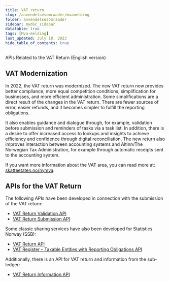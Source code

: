 ```yaml
---
title: VAT return
slug: /anvendelsesomraader/mvamelding
folder: anvendelsesomraader
sidebar: mydoc_sidebar
datatable: true
tags: [Mva-melding]
last_updated: July 10, 2023
hide_table_of_contents: true
---
```

<Summary>APIs Related to the VAT Return (English version) </Summary>

## VAT Modernization
In 2022, the VAT return was modernized. The new VAT return now provides better compliance, more equal competition conditions, simplification for businesses, and more efficient administration.
Some simplifications are a direct result of the changes in the VAT return. There are fewer sources of error, easier refunds, and it becomes simpler to fulfill the reporting obligations.

It also enables guidance and dialogue through, for example, validation before submission and reminders of tasks via a task list.
In addition, there is a desire to offer increased access to lookups and insights to achieve efficiency and confidence through digital reconciliation.
The new return also improves interaction between accounting systems and Altinn/The Norwegian Tax Administration, for example through automatic receipts sent to the accounting system.

If you want more information about the VAT area, you can read more at: [skatteetaten.no/nymva](https://www.skatteetaten.no/bedrift-og-organisasjon/avgifter/mva/).

## APIs for the VAT Return

The following APIs have been developed in connection with the submission of the VAT return:
* [VAT Return Validation API](https://skatteetaten.github.io/api-dokumentasjon/api/mvameldingvalidering)
* [VAT Return Submission API](https://skatteetaten.github.io/api-dokumentasjon/api/mvameldinginnsending)

Some classic sharing services have also been developed for Statistics Norway (SSB):
* [VAT Return API](../api/mvamelding.md)
* [VAT Register – Taxable Entities with Reporting Obligations API](../api/mvaregisteravgiftssubjekt.md)

Additionally, there is an API for VAT return and information from the sub-ledger:
* [VAT Return Information API](../api/mva_meldingsopplysning.md)


